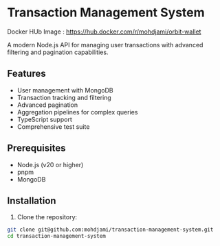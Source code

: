 # Transaction Management System

Docker HUb Image : https://hub.docker.com/r/mohdjami/orbit-wallet

A modern Node.js API for managing user transactions with advanced filtering and pagination capabilities.

## Features

- User management with MongoDB
- Transaction tracking and filtering
- Advanced pagination
- Aggregation pipelines for complex queries
- TypeScript support
- Comprehensive test suite

## Prerequisites

- Node.js (v20 or higher)
- pnpm
- MongoDB

## Installation

1. Clone the repository:
```bash
git clone git@github.com:mohdjami/transaction-management-system.git
cd transaction-management-system